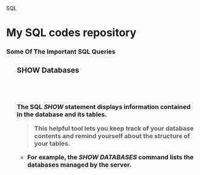 <!DOCTYPE html> 
<html>
  <head>
    SQL
    <head>
      <body>
        <h1>My SQL codes repository</h1>  
        <div id="introduction">  
          <h3>Some Of The Important SQL Queries<h3>   
            <ol>
            <h3>SHOW Databases</h3><br /><br 
  </div>
 </body>       
</html>

The SQL ***SHOW*** statement displays information contained in the database and its tables. 
> This helpful tool lets you keep track of your database contents and remind yourself about the structure of your tables.
- For example, the *SHOW DATABASES* command lists the databases managed by the server.
